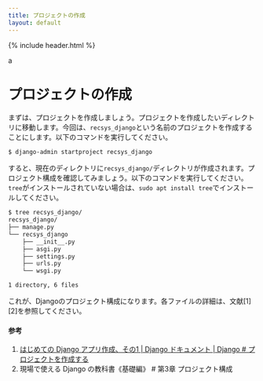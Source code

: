 ```yaml
---
title: プロジェクトの作成
layout: default
---
```


{% include header.html %}

a
# プロジェクトの作成

まずは、プロジェクトを作成しましょう。プロジェクトを作成したいディレクトリに移動します。今回は、`recsys_django`という名前のプロジェクトを作成することにします。以下のコマンドを実行してください。

```bash
$ django-admin startproject recsys_django
```

すると、現在のディレクトリに`recsys_django/`ディレクトリが作成されます。プロジェクト構成を確認してみましょう。以下のコマンドを実行してください。`tree`がインストールされていない場合は、`sudo apt install tree`でインストールしてください。

```bash
$ tree recsys_django/
recsys_django/
├── manage.py
└── recsys_django
    ├── __init__.py
    ├── asgi.py
    ├── settings.py
    ├── urls.py
    └── wsgi.py

1 directory, 6 files
```

これが、Djangoのプロジェクト構成になります。各ファイルの詳細は、文献[1][2]を参照してください。

#### 参考
1. [はじめての Django アプリ作成、その1 \| Django ドキュメント \| Django # プロジェクトを作成する](https://docs.djangoproject.com/ja/4.1/intro/tutorial01/#creating-a-project)
1. 現場で使える Django の教科書《基礎編》 # 第3章 プロジェクト構成
